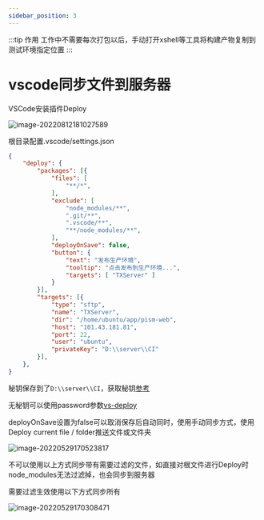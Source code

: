 ```yaml
---
sidebar_position: 3
---
```


:::tip 作用
工作中不需要每次打包以后，手动打开xshell等工具将构建产物复制到测试环境指定位置
:::

# vscode同步文件到服务器

VSCode安装插件Deploy

![image-20220812181027589](https://blog-guiyexing.oss-cn-qingdao.aliyuncs.com/blogImg/202208181715250.png!blog.guiyexing)

根目录配置.vscode/settings.json

```json
{
    "deploy": {
        "packages": [{
            "files": [
                "**/*",
            ],
            "exclude": [
                "node_modules/**",
                ".git/**",
                ".vscode/**",
                "**/node_modules/**",
            ],
            "deployOnSave": false,
            "button": {
                "text": "发布生产环境",
                "tooltip": "点击发布到生产环境...",
                "targets": [ "TXServer" ]
            }
        }],
        "targets": [{
            "type": "sftp",
            "name": "TXServer",
            "dir": "/home/ubuntu/app/pism-web",
            "host": "101.43.181.81",
            "port": 22,
            "user": "ubuntu",
            "privateKey": "D:\\server\\CI"
        }],
    },
}
```

秘钥保存到了`D:\\server\\CI`，获取秘钥[参考](/docs/deploy/CICD持续集成)

无秘钥可以使用password参数[vs-deploy](https://github.com/mkloubert/vs-deploy/wiki)

deployOnSave设置为false可以取消保存后自动同时，使用手动同步方式，使用Deploy current file / folder推送文件或文件夹

![image-20220529170523817](https://blog-guiyexing.oss-cn-qingdao.aliyuncs.com/blogImg/202208181715252.png!blog.guiyexing)

不可以使用以上方式同步带有需要过滤的文件，如直接对根文件进行Deploy时node_modules无法过滤掉，也会同步到服务器

需要过滤生效使用以下方式同步所有

![image-20220529170308471](https://blog-guiyexing.oss-cn-qingdao.aliyuncs.com/blogImg/202208181715257.png!blog.guiyexing)

